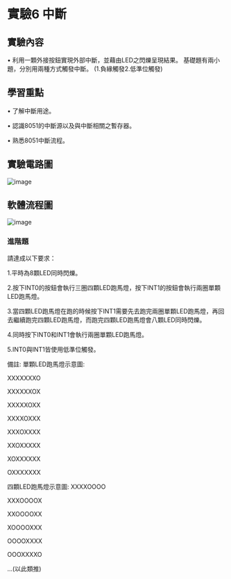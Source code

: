 # 實驗6 中斷
## 實驗內容 
• 利用一顆外接按鈕實現外部中斷，並藉由LED之閃爍呈現結果。
基礎題有兩小題，分別用兩種方式觸發中斷。
(1.負緣觸發2.低準位觸發)

## 學習重點
• 了解中斷用途。

• 認識8051的中斷源以及與中斷相關之暫存器。

• 熟悉8051中斷流程。

## 實驗電路圖

![image](https://github.com/conner1231230/Microprocessor-and-Interface-Design/assets/94916111/268f901d-c4d3-4f68-a49f-fe3db22eec83)
## 軟體流程圖

![image](https://github.com/conner1231230/Microprocessor-and-Interface-Design/assets/94916111/74239d24-b14b-4b3e-85a4-dbe7d14ec536)


### 進階題
請達成以下要求：

1.平時為8顆LED同時閃爍。

2.按下INT0的按鈕會執行三圈四顆LED跑馬燈，按下INT1的按鈕會執行兩圈單顆LED跑馬燈。

3.當四顆LED跑馬燈在跑的時候按下INT1需要先去跑完兩圈單顆LED跑馬燈，再回去繼續跑完四顆LED跑馬燈，而跑完四顆LED跑馬燈會八顆LED同時閃爍。

4.同時按下INT0和INT1會執行兩圈單顆LED跑馬燈。

5.INT0與INT1皆使用低準位觸發。

備註:
單顆LED跑馬燈示意圖:

XXXXXXXO

XXXXXXOX

XXXXXOXX

XXXXOXXX

XXXOXXXX

XXOXXXXX

XOXXXXXX

OXXXXXXX

四顆LED跑馬燈示意圖:
XXXXOOOO

XXXOOOOX

XXOOOOXX

XOOOOXXX

OOOOXXXX

OOOXXXXO

...(以此類推)

